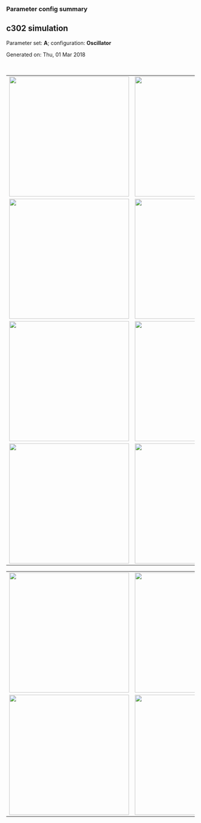 ### Parameter config summary 
<h2>c302 simulation</h2>
<p>Parameter set: <b>A</b>; configuration: <b>Oscillator</b></p>
<p>Generated on: Thu, 01 Mar 2018</p><br/>
<table>

<tr>
  <td><a href="images/neurons_A_Oscillator.png"><img alt=" " src="images/neurons_A_Oscillator.png" height="320"/></a></td>
  <td><a href="images/traces_neuron_Oscillator_A.png"><img alt=" " src="images/traces_neuron_Oscillator_A.png" height="320"/></a></td>
</tr>

<tr>
  <td><a href="images/neuron_activity_A_Oscillator.png"><img alt=" " src="images/neuron_activity_A_Oscillator.png" height="320"/></a></td>
  <td><a href="images/traces_neuron_activity_Oscillator_A.png"><img alt=" " src="images/traces_neuron_activity_Oscillator_A.png" height="320"/></a></td>
</tr>

<tr>
  <td><a href="images/muscles_A_Oscillator.png"><img alt=" " src="images/muscles_A_Oscillator.png" height="320"/></a></td>
  <td><a href="images/traces_muscles_Oscillator_A.png"><img alt=" " src="images/traces_muscles_Oscillator_A.png" height="320"/></a></td>
</tr>

<tr>
  <td><a href="images/muscle_activity_A_Oscillator.png"><img alt=" " src="images/muscle_activity_A_Oscillator.png" height="320"/></a></td>
  <td><a href="images/traces_muscles_activity_Oscillator_A.png"><img alt=" " src="images/traces_muscles_activity_Oscillator_A.png" height="320"/></a></td>
</tr>
</table>
<table>

<tr><td><a href="images/c302_A_Oscillator_exc_to_neurons.png"><img alt=" " src="images/c302_A_Oscillator_exc_to_neurons.png" height="320"/></a></td>

  <td><a href="images/c302_A_Oscillator_inh_to_neurons.png"><img alt=" " src="images/c302_A_Oscillator_inh_to_neurons.png" height="320"/></a></td>

  <td><a href="images/c302_A_Oscillator_elec_neurons_neurons.png"><img alt=" " src="images/c302_A_Oscillator_elec_neurons_neurons.png" height="320"/></a></td></tr>

<tr><td><a href="images/c302_A_Oscillator_exc_to_muscles.png"><img alt=" " src="images/c302_A_Oscillator_exc_to_muscles.png" height="320"/></a></td>

  <td><a href="images/c302_A_Oscillator_inh_to_muscles.png"><img alt=" " src="images/c302_A_Oscillator_inh_to_muscles.png" height="320"/></a></td></tr>
</table>

